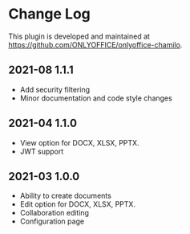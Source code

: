 # Change Log

This plugin is developed and maintained at https://github.com/ONLYOFFICE/onlyoffice-chamilo.

## 2021-08 1.1.1
- Add security filtering
- Minor documentation and code style changes

## 2021-04 1.1.0
- View option for DOCX, XLSX, PPTX.
- JWT support

## 2021-03 1.0.0
- Ability to create documents
- Edit option for DOCX, XLSX, PPTX.
- Collaboration editing
- Configuration page
